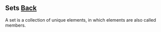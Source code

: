 ## Sets [Back](./../data_structure.md)

A set is a collection of unique elements, in which elements are also called members.

